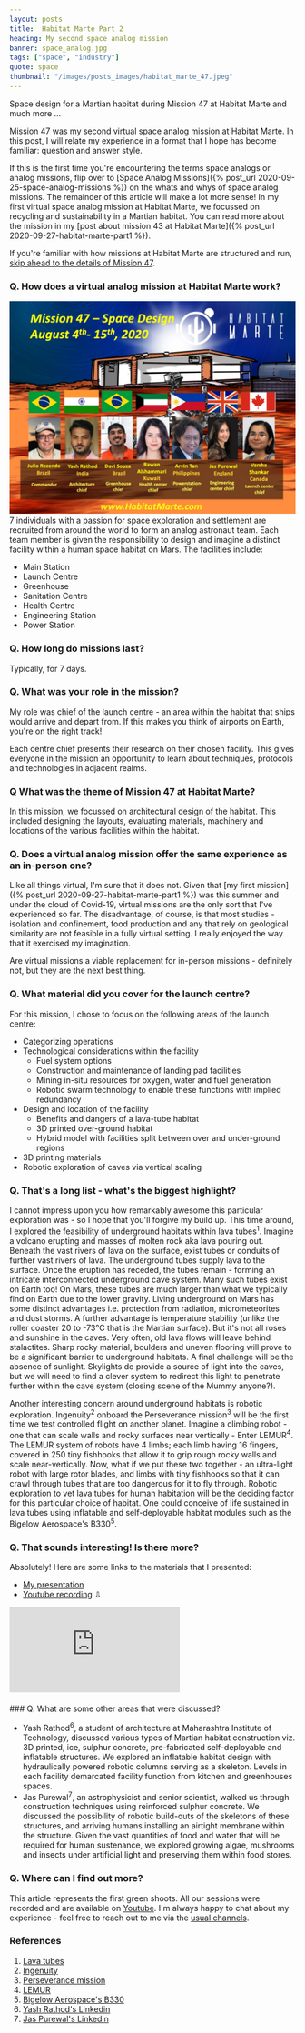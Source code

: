 ```yaml
---
layout: posts
title:  Habitat Marte Part 2
heading: My second space analog mission
banner: space_analog.jpg
tags: ["space", "industry"]
quote: space
thumbnail: "/images/posts_images/habitat_marte_47.jpeg"
---
```

Space design for a Martian habitat during Mission 47 at Habitat Marte and much more ...
<!--more-->

Mission 47 was my second virtual space analog mission at Habitat Marte. In this post, I will relate my experience in a format that I hope has become familiar: question and answer style.

If this is the first time you're encountering the terms space analogs or analog missions, flip over to [Space Analog Missions]({% post_url 2020-09-25-space-analog-missions %}) on the whats and whys of space analog missions. The remainder of this article will make a lot more sense! In my first virtual space analog mission at Habitat Marte, we focussed on recycling and sustainability in a Martian habitat. You can read more about the mission in my [post about mission 43 at Habitat Marte]({% post_url 2020-09-27-habitat-marte-part1 %}).

If you're familiar with how missions at Habitat Marte are structured and run, [skip ahead to the details of Mission 47](#q-what-was-the-theme-of-mission-47-at-habitat-marte). 


### Q. How does a virtual analog mission at Habitat Marte work?
<p><span class="image right"><img src="/images/posts_images/habitat_marte_47.jpeg" alt="" /></span>7 individuals with a passion for space exploration and settlement are recruited from around the world to form an analog astronaut team. Each team member is given the responsibility to design and imagine a distinct facility within a human space habitat on Mars. The facilities include:
<ul>
<li> Main Station</li>
<li> Launch Centre</li>
<li> Greenhouse</li>
<li> Sanitation Centre</li>
<li> Health Centre</li>
<li> Engineering Station</li>
<li> Power Station</li></ul>
</p>

### Q. How long do missions last?
Typically, for 7 days.

### Q. What was your role in the mission?
My role was chief of the launch centre - an area within the habitat that ships would arrive and depart from. If this makes you think of airports on Earth, you're on the right track! 

Each centre chief presents their research on their chosen facility. This gives everyone in the mission an opportunity to learn about techniques, protocols and technologies in adjacent realms. 

### Q What was the theme of Mission 47 at Habitat Marte?
In this mission, we focussed on architectural design of the habitat. This included designing the layouts, evaluating materials, machinery and locations of the various facilities within the habitat.

### Q. Does a virtual analog mission offer the same experience as an in-person one?
Like all things virtual, I'm sure that it does not. Given that [my first mission]({% post_url 2020-09-27-habitat-marte-part1 %}) was this summer and under the cloud of Covid-19, virtual missions are the only sort that I've experienced so far. The disadvantage, of course, is that most studies - isolation and confinement, food production and any that rely on geological similarity are not feasible in a fully virtual setting. I really enjoyed the way that it exercised my imagination.

Are virtual missions a viable replacement for in-person missions - definitely not, but they are the next best thing.

### Q. What material did you cover for the launch centre?
For this mission, I chose to focus on the following areas of the launch centre:
* Categorizing operations
* Technological considerations within the facility
  * Fuel system options
  * Construction and maintenance of landing pad facilities
  * Mining in-situ resources for oxygen, water and fuel generation
  * Robotic swarm technology to enable these functions with implied redundancy
* Design and location of the facility
  * Benefits and dangers of a lava-tube habitat
  * 3D printed over-ground habitat
  * Hybrid model with facilities split between over and under-ground regions
* 3D printing materials 
* Robotic exploration of caves via vertical scaling


### Q. That's a long list - what's the biggest highlight?
I cannot impress upon you how remarkably awesome this particular exploration was - so I hope that you'll forgive my build up. This time around, I explored the feasibility of underground habitats within lava tubes<sup>1</sup>. Imagine a volcano erupting and masses of molten rock aka lava pouring out. Beneath the vast rivers of lava on the surface, exist tubes or conduits of further vast rivers of lava. The underground tubes supply lava to the surface. Once the eruption has receded, the tubes remain - forming an intricate interconnected underground cave system. Many such tubes exist on Earth too! On Mars, these tubes are much larger than what we typically find on Earth due to the lower gravity. Living underground on Mars has some distinct advantages i.e. protection from radiation, micrometeorites and dust storms. A further advantage is temperature stability (unlike the roller coaster 20 to -73&#8451; that is the Martian surface). But it's not all roses and sunshine in the caves. Very often, old lava flows will leave behind stalactites. Sharp rocky material, boulders and uneven flooring will prove to be a significant barrier to underground habitats. A final challenge will be the absence of sunlight. Skylights do provide a source of light into the caves, but we will need to find a clever system to redirect this light to penetrate further within the cave system (closing scene of the Mummy anyone?). 

Another interesting concern around underground habitats is robotic exploration. 
Ingenuity<sup>2</sup> onboard the Perseverance mission<sup>3</sup> will be the first time we test controlled flight on another planet. Imagine a climbing robot - one that can scale walls and rocky surfaces near vertically - Enter LEMUR<sup>4</sup>. The LEMUR system of robots have 4 limbs; each limb having 16 fingers,  covered in 250 tiny fishhooks that allow it to grip rough rocky walls and scale near-vertically. Now, what if we put these two together - an ultra-light robot with large rotor blades, and limbs with tiny fishhooks so that it can crawl through tubes that are too dangerous for it to fly through. Robotic exploration to vet lava tubes for human habitation will be the deciding factor for this particular choice of habitat. One could conceive of life sustained in lava tubes using inflatable and self-deployable habitat modules such as the Bigelow Aerospace's B330<sup>5</sup>. 

### Q. That sounds interesting! Is there more?
Absolutely! Here are some links to the materials that I presented:
* [My presentation](https://drive.google.com/file/d/1FZfaoT_gzVr_iGTRGOJWg8PtxVjDwkd2/view?usp=sharing)
* [Youtube recording](https://www.youtube.com/watch?v=QfbBTSRYm_k)
&#8681;

<div class="youtube-container">
    <iframe class="youtube-iframe" src="https://www.youtube.com/embed/QfbBTSRYm_k" frameborder="0" allow="accelerometer; autoplay; clipboard-write; encrypted-media; gyroscope; picture-in-picture" allowfullscreen></iframe>
</div>

<br/>
### Q. What are some other areas that were discussed?

* Yash Rathod<sup>6</sup>, a student of architecture at Maharashtra Institute of Technology, discussed various types of Martian habitat construction viz. 3D printed, ice, sulphur concrete, pre-fabricated self-deployable and inflatable structures. We explored an inflatable habitat design with hydraulically powered robotic columns serving as a skeleton. Levels in each facility demarcated facility function from kitchen and greenhouses spaces.
* Jas Purewal<sup>7</sup>, an astrophysicist and senior scientist, walked us through construction techniques using reinforced sulphur concrete. We discussed the possibility of robotic build-outs of the skeletons of these structures, and arriving humans installing an airtight membrane within the structure. Given the vast quantities of food and water that will be required for human sustenance, we explored growing algae, mushrooms and insects under artificial light and preserving them within food stores.

### Q. Where can I find out more? 
This article represents the first green shoots. All our sessions were recorded and are available on [Youtube](https://www.youtube.com/HabitatMarte). I'm always happy to chat about my experience - feel free to reach out to me via the [usual channels](/contact).

### References

1. [Lava tubes](https://volcanoes.usgs.gov/vsc/glossary/lava_tube.html)
2. [Ingenuity](https://www.nasa.gov/feature/jpl/6-things-to-know-about-nasas-ingenuity-mars-helicopter/)
3. [Perseverance mission](https://mars.nasa.gov/mars2020/mission/overview/)
4. [LEMUR](https://www-robotics.jpl.nasa.gov/systems/system.cfm?System=5)
5. [Bigelow Aerospace's B330](http://bigelowaerospace.com/pages/b330/)
6. [Yash Rathod's Linkedin](https://www.linkedin.com/in/yash-rathod-434742172/)
7. [Jas Purewal's Linkedin](http://linkedin.com/in/jas-p-194413b8)